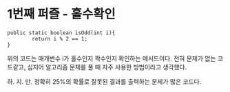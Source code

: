 # 1번째 퍼즐 - 홀수확인

```{.java}
public static boolean isOdd(int i){
		return i % 2 == 1;
}
```

위의 코드는 매개변수 i가 홀수인지 짝수인지 확인하는 메서드이다. 전혀 문제가 없는 코드같고, 심지어 알고리즘 문제를 풀 때 자주 사용한 방법이라고 생각했다.

하. 지. 만. 정확히 25%의 확률로 잘못된 결과를 출력하는 문제가 많은 코드다. 


